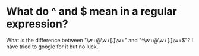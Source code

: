 
# What do ^ and $ mean in a regular expression?

What is the difference between "\\w+@\\w+[.]\\w+" and "^\\w+@\\w+[.]\\w+$"? I have tried to google for it but no luck.

        